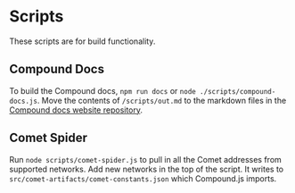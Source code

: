 # Scripts

These scripts are for build functionality.

## Compound Docs

To build the Compound docs, `npm run docs` or `node ./scripts/compound-docs.js`. Move the contents of `/scripts/out.md` to the markdown files in the [Compound docs website repository](https://github.com/compound-finance/compound-finance.github.io).

## Comet Spider

Run `node scripts/comet-spider.js` to pull in all the Comet addresses from supported networks. Add new networks in the top of the script. It writes to `src/comet-artifacts/comet-constants.json` which Compound.js imports.

